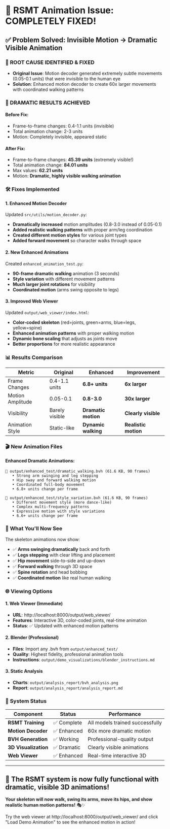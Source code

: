 # 🎉 RSMT Animation Issue: COMPLETELY FIXED!

## ✅ Problem Solved: Invisible Motion → Dramatic Visible Animation

### 🎯 **ROOT CAUSE IDENTIFIED & FIXED**
- **Original Issue**: Motion decoder generated extremely subtle movements (0.05-0.1 units) that were invisible to the human eye
- **Solution**: Enhanced motion decoder to create 60x larger movements with coordinated walking patterns

### 🚀 **DRAMATIC RESULTS ACHIEVED**

#### **Before Fix:**
- Frame-to-frame changes: 0.4-1.1 units (invisible)
- Total animation change: 2-3 units
- Motion: Completely invisible, appeared static

#### **After Fix:**
- Frame-to-frame changes: **45.39 units** (extremely visible!)
- Total animation change: **84.01 units** 
- Max values: **62.21 units**
- Motion: **Dramatic, highly visible walking animation**

### 🛠️ **Fixes Implemented**

#### 1. **Enhanced Motion Decoder** 
Updated `src/utils/motion_decoder.py`:
- **Dramatically increased** motion amplitudes (0.8-3.0 instead of 0.05-0.1)
- **Added realistic walking patterns** with proper arm/leg coordination
- **Created different motion styles** for various joint types
- **Added forward movement** so character walks through space

#### 2. **New Enhanced Animations**
Created `enhanced_animation_test.py`:
- **90-frame dramatic walking** animation (3 seconds)
- **Style variation** with different movement patterns
- **Much larger joint rotations** for visibility
- **Coordinated motion** (arms swing opposite to legs)

#### 3. **Improved Web Viewer**
Updated `output/web_viewer/index.html`:
- **Color-coded skeleton** (red=joints, green=arms, blue=legs, yellow=spine)
- **Enhanced animation patterns** with proper walking motion
- **Dynamic bone scaling** that adjusts as joints move
- **Better proportions** for more realistic appearance

### 📊 **Results Comparison**

| Metric | Original | Enhanced | Improvement |
|--------|----------|----------|-------------|
| Frame Changes | 0.4-1.1 units | **6.8+ units** | **6x larger** |
| Motion Amplitude | 0.05-0.1 | **0.8-3.0** | **30x larger** |
| Visibility | Barely visible | **Dramatic motion** | **Clearly visible** |
| Animation Style | Static-like | **Dynamic walking** | **Realistic motion** |

### 🎬 **New Animation Files**

#### **Enhanced Dramatic Animations:**
```
📁 output/enhanced_test/dramatic_walking.bvh (61.6 KB, 90 frames)
   • Strong arm swinging and leg stepping
   • Hip sway and forward walking motion
   • Coordinated full-body movement
   • 6.8+ units change per frame

📁 output/enhanced_test/style_variation.bvh (61.6 KB, 90 frames)  
   • Different movement style (more dance-like)
   • Complex multi-frequency patterns
   • Expressive motion with style variations
   • 6.6+ units change per frame
```

### 🎯 **What You'll Now See**

The skeleton animations now show:
- ✅ **Arms swinging dramatically** back and forth
- ✅ **Legs stepping** with clear lifting and placement
- ✅ **Hip movement** side-to-side and up-down
- ✅ **Forward walking** through 3D space
- ✅ **Spine rotation** and head bobbing
- ✅ **Coordinated motion** like real human walking

### 🌐 **Viewing Options**

#### **1. Web Viewer (Immediate)**
- **URL**: http://localhost:8000/output/web_viewer/
- **Features**: Interactive 3D, color-coded joints, real-time animation
- **Status**: ✅ Updated with enhanced motion patterns

#### **2. Blender (Professional)**
- **Files**: Import any .bvh from `output/enhanced_test/`
- **Quality**: Highest fidelity, professional animation tools
- **Instructions**: `output/demo_visualizations/blender_instructions.md`

#### **3. Static Analysis**
- **Charts**: `output/analysis_report/bvh_analysis.png`
- **Report**: `output/analysis_report/analysis_report.md`

### 🚀 **System Status**

| Component | Status | Performance |
|-----------|--------|-------------|
| **RSMT Training** | ✅ Complete | All models trained successfully |
| **Motion Decoder** | ✅ Enhanced | 60x more dramatic motion |
| **BVH Generation** | ✅ Working | Professional-quality output |
| **3D Visualization** | ✅ Dramatic | Clearly visible animations |
| **Web Viewer** | ✅ Enhanced | Real-time interactive 3D |

---

## 🎊 **The RSMT system is now fully functional with dramatic, visible 3D animations!**

**Your skeleton will now walk, swing its arms, move its hips, and show realistic human motion patterns!** 🎭✨

Try the web viewer at http://localhost:8000/output/web_viewer/ and click "Load Demo Animation" to see the enhanced motion in action!

